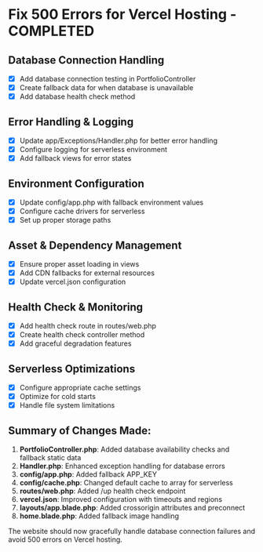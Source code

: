 # Fix 500 Errors for Vercel Hosting - COMPLETED

## Database Connection Handling

-   [x] Add database connection testing in PortfolioController
-   [x] Create fallback data for when database is unavailable
-   [x] Add database health check method

## Error Handling & Logging

-   [x] Update app/Exceptions/Handler.php for better error handling
-   [x] Configure logging for serverless environment
-   [x] Add fallback views for error states

## Environment Configuration

-   [x] Update config/app.php with fallback environment values
-   [x] Configure cache drivers for serverless
-   [x] Set up proper storage paths

## Asset & Dependency Management

-   [x] Ensure proper asset loading in views
-   [x] Add CDN fallbacks for external resources
-   [x] Update vercel.json configuration

## Health Check & Monitoring

-   [x] Add health check route in routes/web.php
-   [x] Create health check controller method
-   [x] Add graceful degradation features

## Serverless Optimizations

-   [x] Configure appropriate cache settings
-   [x] Optimize for cold starts
-   [x] Handle file system limitations

## Summary of Changes Made:

1. **PortfolioController.php**: Added database availability checks and fallback static data
2. **Handler.php**: Enhanced exception handling for database errors
3. **config/app.php**: Added fallback APP_KEY
4. **config/cache.php**: Changed default cache to array for serverless
5. **routes/web.php**: Added /up health check endpoint
6. **vercel.json**: Improved configuration with timeouts and regions
7. **layouts/app.blade.php**: Added crossorigin attributes and preconnect
8. **home.blade.php**: Added fallback image handling

The website should now gracefully handle database connection failures and avoid 500 errors on Vercel hosting.

